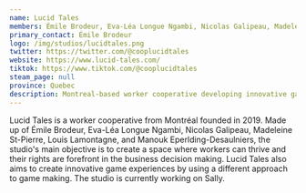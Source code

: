 ```yaml
---
name: Lucid Tales
members: Émile Brodeur, Eva-Léa Longue Ngambi, Nicolas Galipeau, Madeleine St-Pierre, Louis Lamontagne, Manouk Eperlding-Desaulniers
primary_contact: Émile Brodeur
logo: /img/studios/lucidtales.png
twitter: https://twitter.com/@cooplucidtales
website: https://www.lucid-tales.com/
tiktok: https://www.tiktok.com/@cooplucidtales
steam_page: null
province: Quebec
description: Montreal-based worker cooperative developing innovative game experiences while prioritizing worker rights in business decision-making. Working on [_Sally_](https://www.lucid-tales.com/sally).
---
```


Lucid Tales is a worker cooperative from Montréal founded in 2019. Made up of Émile Brodeur, Eva-Léa Longue Ngambi, Nicolas Galipeau, Madeleine St-Pierre, Louis Lamontagne, and Manouk Eperlding-Desaulniers, the studio's main objective is to create a space where workers can thrive and their rights are forefront in the business decision making. Lucid Tales also aims to create innovative game experiences by using a different approach to game making. The studio is currently working on Sally.
